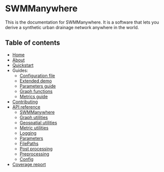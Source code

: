 # SWMManywhere

This is the documentation for SWMManywhere. It is a software that lets you
derive a synthetic urban drainage network anywhere in the world.

## Table of contents
<!-- markdownlint-disable MD007 -->
- [Home](index.md)
- [About](./paper/paper.pdf)
- [Quickstart](quickstart.md)
- Guides:
    - [Configuration file](config_guide.md)
    - [Extended demo](./notebooks/extended_demo.py)
    - [Parameters guide](parameters_guide.md)
    - [Graph functions](graphfcns_guide.md)
    - [Metrics guide](metrics_guide.md)
- [Contributing](CONTRIBUTING.md)
- [API reference](reference-overview.md)
    - [SWMManywhere](reference.md)
    - [Graph utilities](reference-graph-utilities.md)
    - [Geospatial utilities](reference-geospatial-utilities.md)
    - [Metric utilities](reference-metric-utilities.md)
    - [Logging](reference-logging.md)
    - [Parameters](reference-parameters.md)
    - [FilePaths](reference-filepaths.md)
    - [Post processing](reference-post-processing.md)
    - [Preprocessing](reference-preprocessing.md)
    - [Config](reference-defs.md)
- [Coverage report](https://app.codecov.io/gh/ImperialCollegeLondon/SWMManywhere)
<!---  --->